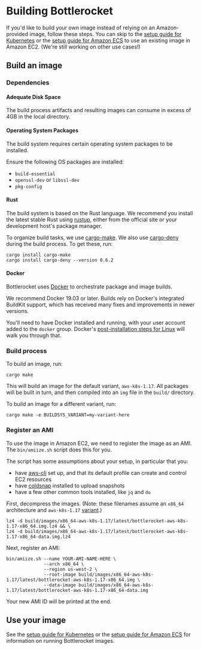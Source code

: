 # Building Bottlerocket

If you'd like to build your own image instead of relying on an Amazon-provided image, follow these steps.
You can skip to the [setup guide for Kubernetes](QUICKSTART-EKS.md) or the [setup guide for Amazon ECS](QUICKSTART-ECS.md) to use an existing image in Amazon EC2.
(We're still working on other use cases!)

## Build an image

### Dependencies

#### Adequate Disk Space

The build process artifacts and resulting images can consume in excess of 4GB in the local directory.

#### Operating System Packages

The build system requires certain operating system packages to be installed.  

Ensure the following OS packages are installed:

- `build-essential`
- `openssl-dev` or `libssl-dev`
- `pkg-config`

#### Rust

The build system is based on the Rust language.
We recommend you install the latest stable Rust using [rustup](https://rustup.rs/), either from the official site or your development host's package manager.

To organize build tasks, we use [cargo-make](https://sagiegurari.github.io/cargo-make/).
We also use [cargo-deny](https://github.com/EmbarkStudios/cargo-deny) during the build process.
To get these, run:

```
cargo install cargo-make
cargo install cargo-deny --version 0.6.2
```

#### Docker

Bottlerocket uses [Docker](https://docs.docker.com/install/#supported-platforms) to orchestrate package and image builds.

We recommend Docker 19.03 or later.
Builds rely on Docker's integrated BuildKit support, which has received many fixes and improvements in newer versions.

You'll need to have Docker installed and running, with your user account added to the `docker` group.
Docker's [post-installation steps for Linux](https://docs.docker.com/install/linux/linux-postinstall/) will walk you through that.

### Build process

To build an image, run:

```
cargo make
```

This will build an image for the default variant, `aws-k8s-1.17`.
All packages will be built in turn, and then compiled into an `img` file in the `build/` directory.

To build an image for a different variant, run:

```
cargo make -e BUILDSYS_VARIANT=my-variant-here
```

### Register an AMI

To use the image in Amazon EC2, we need to register the image as an AMI.
The `bin/amiize.sh` script does this for you.

The script has some assumptions about your setup, in particular that you:
  * have [aws-cli](https://aws.amazon.com/cli/) set up, and that its default profile can create and control EC2 resources
  * have [coldsnap](https://github.com/awslabs/coldsnap/) installed to upload snapshots
  * have a few other common tools installed, like `jq` and `du`

First, decompress the images.
(Note: these filenames assume an `x86_64` architecture and `aws-k8s-1.17` [variant](README.md).)

```
lz4 -d build/images/x86_64-aws-k8s-1.17/latest/bottlerocket-aws-k8s-1.17-x86_64.img.lz4 && \
lz4 -d build/images/x86_64-aws-k8s-1.17/latest/bottlerocket-aws-k8s-1.17-x86_64-data.img.lz4
```

Next, register an AMI:

```
bin/amiize.sh --name YOUR-AMI-NAME-HERE \
              --arch x86_64 \
              --region us-west-2 \
              --root-image build/images/x86_64-aws-k8s-1.17/latest/bottlerocket-aws-k8s-1.17-x86_64.img \
              --data-image build/images/x86_64-aws-k8s-1.17/latest/bottlerocket-aws-k8s-1.17-x86_64-data.img
```

Your new AMI ID will be printed at the end.

## Use your image

See the [setup guide for Kubernetes](QUICKSTART-EKS.md) or the [setup guide for Amazon ECS](QUICKSTART-ECS.md) for information on running Bottlerocket images.
